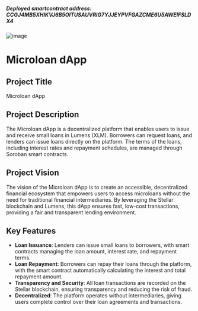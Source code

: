 ##### Deployed smartcontract address: CCGJ4MB5XHIKVJ6B5OITUSAUVRIG7YJJEYPVFGAZCME6U5AWEIFSLDX4
![image](https://github.com/user-attachments/assets/acfb443c-401f-4d23-86b3-af71e52d526e)



# Microloan dApp

## Project Title
Microloan dApp

## Project Description
The Microloan dApp is a decentralized platform that enables users to issue and receive small loans in Lumens (XLM). Borrowers can request loans, and lenders can issue loans directly on the platform. The terms of the loans, including interest rates and repayment schedules, are managed through Soroban smart contracts.

## Project Vision
The vision of the Microloan dApp is to create an accessible, decentralized financial ecosystem that empowers users to access microloans without the need for traditional financial intermediaries. By leveraging the Stellar blockchain and Lumens, this dApp ensures fast, low-cost transactions, providing a fair and transparent lending environment.

## Key Features
- **Loan Issuance**: Lenders can issue small loans to borrowers, with smart contracts managing the loan amount, interest rate, and repayment terms.
- **Loan Repayment**: Borrowers can repay their loans through the platform, with the smart contract automatically calculating the interest and total repayment amount.
- **Transparency and Security**: All loan transactions are recorded on the Stellar blockchain, ensuring transparency and reducing the risk of fraud.
- **Decentralized**: The platform operates without intermediaries, giving users complete control over their loan agreements and transactions.
